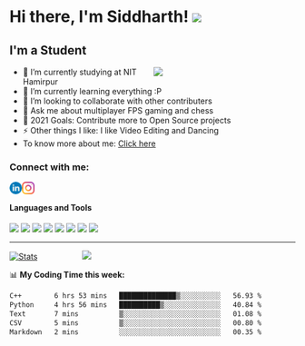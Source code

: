 # Hi there, I'm Siddharth! <img src="https://raw.githubusercontent.com/MartinHeinz/MartinHeinz/master/wave.gif" width="30px">


## I'm a Student

<img src="https://camo.githubusercontent.com/992babdffd8c74a1502de375fbdf7e4d54773242/68747470733a2f2f6d656469612e67697068792e636f6d2f6d656469612f53576f536b4e36447854737a71494b4571762f67697068792e676966" width="250px" align="right"/>


<p align="left">
 
- 🔭 I’m currently studying at NIT Hamirpur
- 🌱 I’m currently learning everything :P
- 👯 I’m looking to collaborate with other contributers
- 💬 Ask me about multiplayer FPS gaming and chess 
- 🥅 2021 Goals: Contribute more to Open Source projects
- ⚡ Other things I like: I like Video Editing and Dancing
- To know more about me: [Click here](https://siddharthm10.github.io/)

</p>


### Connect with me:
[<img align="left" alt="Siddharthm10 | LinkedIn" width="22px" src="https://github.com/Siddharthm10/Siddharthm10/blob/master/Images/linkedin.png" />](https://www.linkedin.com/in/siddharthmehtaid)
[<img align="left" alt="Siddharth_m10 | Instagram" width="22px" src="https://github.com/Siddharthm10/Siddharthm10/blob/master/Images/Insta.png" />](https://www.instagram.com/siddharth_m10/)


</br>

#### Languages and Tools <br />
![](https://img.shields.io/badge/OS-Linux-informational?style=flat&logo=linux&logoColor=white&color=F34108)
![](https://img.shields.io/badge/Code-Python-informational?style=flat&logo=Python&logoColor=white&color=F34108)
![](https://img.shields.io/badge/Code-Javascript-informational?style=flat&logo=Javascript&logoColor=white&color=F34108)
![](https://img.shields.io/badge/Code-C++-informational?style=flat&logo=C++&logoColor=white&color=F34108)
![](https://img.shields.io/badge/Editor-VsCode-informational?style=flat&logo=visualstudiocode&logoColor=white&color=F34108)
![](https://img.shields.io/badge/Tools-Docker-informational?style=flat&logo=docker&logoColor=white&color=F34108)
![](https://img.shields.io/badge/Framework-TensorFlow-informational?style=flat&logo=tensorflow&logoColor=white&color=F34108)
![](https://img.shields.io/badge/Framework-Pytorch-F34108?style=flat&logo=pytorch&logoColor=white&color=F34108)


---

[![Stats](https://github-readme-stats.vercel.app/api?username=Siddharthm10&show_icons=true&theme=radical)](https://github-readme-stats.vercel.app/api?username=Siddharthm10&show_icons=true&theme=radical)&nbsp; &nbsp; &nbsp; &nbsp; &nbsp; &nbsp; &nbsp; &nbsp; &nbsp; &nbsp; 
<img src="https://github.com/sciencepal/sciencepal/blob/master/assets/saved.gif" width="195">

📊 **My Coding Time this week:**
<!--START_SECTION:waka-->
```text
C++        6 hrs 53 mins   ██████████████▒░░░░░░░░░░   56.93 % 
Python     4 hrs 56 mins   ██████████▒░░░░░░░░░░░░░░   40.84 % 
Text       7 mins          ▒░░░░░░░░░░░░░░░░░░░░░░░░   01.08 % 
CSV        5 mins          ▒░░░░░░░░░░░░░░░░░░░░░░░░   00.80 % 
Markdown   2 mins          ░░░░░░░░░░░░░░░░░░░░░░░░░   00.35 % 
```
<!--END_SECTION:waka-->
 
 
 
<!-- 
 ### <img src="https://media.giphy.com/media/VgCDAzcKvsR6OM0uWg/giphy.gif" width="50"> A little more about me...  

```javascript
const siddharth = {
    pronouns: "He" | "Him",
    code: ["C++", "Python"],
    askMeAbout: ["machine learning and nueral networks", "fps gaming", "photography"],
    currentFocus: "Comptetive Programming using C++",
    funFact: "There are two ways to write error-free programs; only the third one works"
};
```-->

